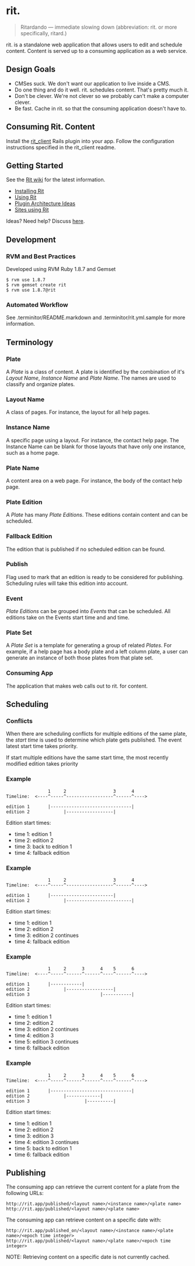 rit.
====

> Ritardando — immediate slowing down (abbreviation: rit. or more specifically, ritard.)

rit. is a standalone web application that allows users to edit and schedule content.  Content is served up to a consuming application as a web service.

Design Goals
------------
 * CMSes suck.  We don't want our application to live inside a CMS.
 * Do one thing and do it well.  rit. schedules content.  That's pretty much it.
 * Don't be clever.  We're not clever so we probably can't make a computer clever.
 * Be fast.  Cache in rit. so that the consuming application doesn't have to.

Consuming Rit. Content
----------------------

Install the [rit\_client](http://github.com/briandoll/rit_client) Rails plugin into your app.  Follow the configuration instructions specified in the rit_client readme.

Getting Started
---------------

See the [Rit wiki](http://wiki.github.com/briandoll/Rit/) for the latest information.

  * [Installing Rit](http://wiki.github.com/briandoll/Rit/installing-rit)
  * [Using Rit](http://wiki.github.com/briandoll/Rit/using-rit)
  * [Plugin Architecture Ideas](http://wiki.github.com/briandoll/Rit/plugin-architecture)
  * [Sites using Rit](http://wiki.github.com/briandoll/Rit/sites-using-rit)

Ideas?  Need help?  Discuss [here](http://getsatisfaction.com/rit).

Development
-----------

### RVM and Best Practices
Developed using RVM Ruby 1.8.7 and Gemset

    $ rvm use 1.8.7
    $ rvm gemset create rit
    $ rvm use 1.8.7@rit

### Automated Workflow
See .terminitor/README.markdown and .terminitor/rit.yml.sample for more information.

Terminology
-----------
### Plate
A *Plate* is a class of content.  A plate is identified by the combination of it's *Layout Name*, *Instance Name* and *Plate Name*.  The names are used to classify and organize plates.

### Layout Name
A class of pages.  For instance, the layout for all help pages.

### Instance Name
A specific page using a layout.  For instance, the contact help page.  The Instance Name can be blank for those layouts that have only one instance, such as a home page.

### Plate Name
A content area on a web page.  For instance, the body of the contact help page.

### Plate Edition
A *Plate* has many *Plate Editions*.  These editions contain content and can be scheduled.

### Fallback Edition
The edition that is published if no scheduled edition can be found.

### Publish
Flag used to mark that an edition is ready to be considered for publishing.  Scheduling rules will take this edition into account.

### Event
*Plate Editions* can be grouped into *Events* that can be scheduled.  All editions take on the Events start time and and time.

### Plate Set
A *Plate Set* is a template for generating a group of related *Plates*.  For example, if a help page has a body plate and a left column plate, a user can generate an instance of both those plates from that plate set.

### Consuming App
The application that makes web calls out to rit. for content.

Scheduling
----------

### Conflicts
When there are scheduling conflicts for multiple editions of the same plate, the *start time* is used to determine which plate gets published.  The event latest start time takes priority.

If start multiple editions have the same start time, the most recently modified edition takes priority

### Example
                    1     2                  3      4
    Timeline:  <----^-----^------------------^------^---->

    edition 1       |-------------------------------|
    edition 2             |------------------|

Edition start times:

 * time 1: edition 1
 * time 2: edition 2
 * time 3: back to edition 1
 * time 4: fallback edition

### Example
                    1     2                  3      4
    Timeline:  <----^-----^------------------^------^---->

    edition 1       |------------------------|
    edition 2             |-------------------------|

Edition start times:

* time 1: edition 1
* time 2: edition 2
* time 3: edition 2 continues
* time 4: fallback edition

### Example
                    1     2      3      4    5      6
    Timeline:  <----^-----^------^------^----^------^---->

    edition 1       |------------|
    edition 2             |------------------|
    edition 3                           |-----------|

Edition start times:

 * time 1: edition 1
 * time 2: edition 2
 * time 3: edition 2 continues
 * time 4: edition 3
 * time 5: edition 3 continues
 * time 6: fallback edition

### Example
                    1     2      3      4    5      6
    Timeline:  <----^-----^------^------^----^------^---->

    edition 1       |-------------------------------|
    edition 2             |-------------|
    edition 3                     |----------|

Edition start times:

 * time 1: edition 1
 * time 2: edition 2
 * time 3: edition 3
 * time 4: edition 3 continues
 * time 5: back to edition 1
 * time 6: fallback edition

Publishing
----------

The consuming app can retrieve the current content for a plate from the following URLs:

    http://rit.app/published/<layout name>/<instance name>/<plate name>
    http://rit.app/published/<layout name>/<plate name>

The consuming app can retrieve content on a specific date with:

    http://rit.app/published_on/<layout name>/<instance name>/<plate name>/<epoch time integer>
    http://rit.app/published/<layout name>/<plate name>/<epoch time integer>

NOTE: Retrieving content on a specific date is not currently cached.
